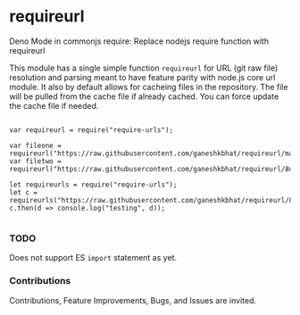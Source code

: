 # requireurl
Deno Mode in commonjs require: Replace nodejs require function with requireurl

This module has a single simple function `requireurl` for URL (git raw file) resolution and parsing meant to have feature parity with node.js core url module. It also by default allows for cacheing files in the repository. The file will be pulled from the cache file if already cached. You can force update the cache file if needed.


```

var requireurl = require("require-urls");

var fileone = requireurl("https://raw.githubusercontent.com/ganeshkbhat/requireurl/main/index.js");
var filetwo = requireurl("https://raw.githubusercontent.com/ganeshkbhat/requireurl/8d8681c4a28d64f23fb473064fa86880a0b930ff/index.js");

let requireurls = require("require-urls");
let c = requireurls("https://raw.githubusercontent.com/ganeshkbhat/requireurl/8d8681c4a28d64f23fb473064fa86880a0b930ff/index.js");
c.then(d => console.log("testing", d));


```

### TODO
Does not support ES `import` statement as yet.

### Contributions
Contributions, Feature Improvements, Bugs, and Issues are invited.

